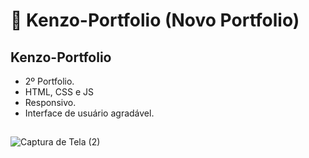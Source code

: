 # :ocean: Kenzo-Portfolio (Novo Portfolio)

##  Kenzo-Portfolio  
- 2º Portfolio.
- HTML, CSS e JS
- Responsivo.
- Interface de usuário agradável.
##

![Captura de Tela (2)](https://github.com/user-attachments/assets/52fcfc5f-354b-4367-96cf-fb96f1ffba7b)
